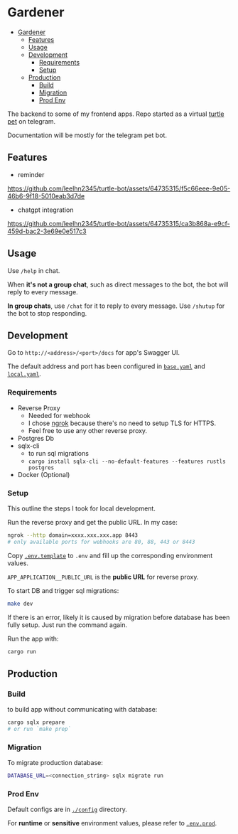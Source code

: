 # Gardener

<!--toc:start-->
- [Gardener](#gardener)
  - [Features](#features)
  - [Usage](#usage)
  - [Development](#development)
    - [Requirements](#requirements)
    - [Setup](#setup)
  - [Production](#production)
    - [Build](#build)
    - [Migration](#migration)
    - [Prod Env](#prod-env)
<!--toc:end-->

The backend to some of my frontend apps.
Repo started as a virtual [turtle pet](https://t.me/baldyturtlebot) on telegram.

Documentation will be mostly for the telegram pet bot.

## Features

- reminder

<https://github.com/leelhn2345/turtle-bot/assets/64735315/f5c66eee-9e05-46b6-9f18-5010eab3d7de>

- chatgpt integration

<https://github.com/leelhn2345/turtle-bot/assets/64735315/ca3b868a-e9cf-459d-bac2-3e69e0e517c3>

## Usage

Use `/help` in chat.

When **it's not a group chat**, such as direct messages to the bot, the bot will
reply to every message.

**In group chats**, use `/chat` for it to reply to every message. Use `/shutup`
for the bot to stop responding.

## Development

Go to `http://<address>/<port>/docs` for app's Swagger UI.

The default address and port has been configured in [`base.yaml`](./config/base.yaml)
and [`local.yaml`](./config/local.yaml).

### Requirements

- Reverse Proxy
  - Needed for webhook
  - I chose [ngrok](https://ngrok.com/) because there's no need to
  setup TLS for HTTPS.
  - Feel free to use any other reverse proxy.
- Postgres Db
- sqlx-cli
  - to run sql migrations
  - `cargo install sqlx-cli --no-default-features --features rustls postgres`
- Docker (Optional)

### Setup

This outline the steps I took for local development.

Run the reverse proxy and get the public URL.
In my case:

```sh
ngrok --http domain=xxxx.xxx.xxx.app 8443
# only available ports for webhooks are 80, 88, 443 or 8443
```

Copy [`.env.template`](./.env.template) to `.env` and fill up the corresponding
environment values.

`APP_APPLICATION__PUBLIC_URL` is the **public URL** for reverse proxy.

To start DB and trigger sql migrations:

```sh
make dev
```

If there is an error, likely it is caused by migration before database has been
fully setup. Just run the command again.

Run the app with:

```sh
cargo run
```

## Production

### Build

to build app without communicating with database:

```sh
cargo sqlx prepare
# or run `make prep`
```

### Migration

To migrate production database:

```sh
DATABASE_URL=<connection_string> sqlx migrate run
```

### Prod Env

Default configs are in [`./config`](./config) directory.

For **runtime** or **sensitive** environment values, please refer to [`.env.prod`](./.env.prod).
